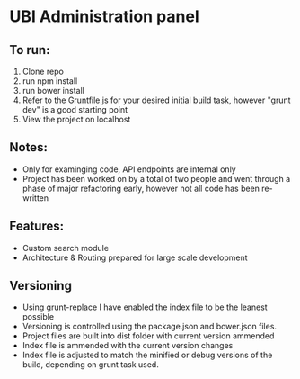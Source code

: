 # UBI Administration panel

## To run:

1. Clone repo
2. run npm install
3. run bower install
4. Refer to the Gruntfile.js for your desired initial build task, however "grunt dev" is a good starting point
5. View the project on localhost

## Notes:

- Only for examinging code, API endpoints are internal only
- Project has been worked on by a total of two people and went through a phase of major refactoring early, however not all code has been re-written

## Features:

- Custom search module
- Architecture & Routing prepared for large scale development

## Versioning

- Using grunt-replace I have enabled the index file to be the leanest possible
- Versioning is controlled using the package.json and bower.json files.
- Project files are built into dist folder with current version ammended
- Index file is ammended with the current version changes
- Index file is adjusted to match the minified or debug versions of the build, depending on grunt task used.
